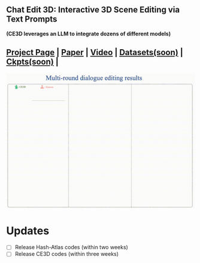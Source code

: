 ## Chat Edit 3D: Interactive 3D Scene Editing via Text Prompts
**(CE3D leverages an LLM to integrate dozens of different models)**


## [Project Page](http://sk-fun.fun/CE3D/) | [Paper](https://arxiv.org/abs/2407.06842) | [Video](https://www.youtube.com/watch?v=btO1Ky9I21s) | [Datasets(soon)](https://drive.google.com/XXX) | [Ckpts(soon)](https://drive.google.com/XXX) | 

<be>

<img src="./assets/ce3d_demo.gif" width="650">

# Updates
- [ ] Release Hash-Atlas codes (within two weeks)
- [ ] Release CE3D codes (within three weeks)
